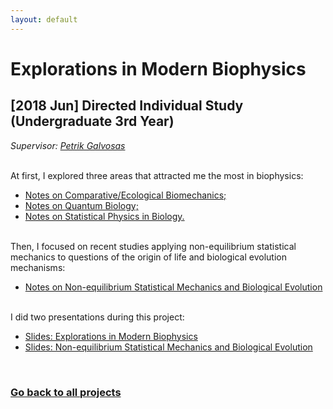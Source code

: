 ```yaml
---
layout: default
---
```

# Explorations in Modern Biophysics

## [2018 Jun] Directed Individual Study (Undergraduate 3rd Year)

*Supervisor:* [*Petrik Galvosas*](https://www.victoria.ac.nz/scps/about/staff/petrik-galvosas)  

&nbsp;  
At first, I explored three areas that attracted me the most in biophysics:

- [Notes on Comparative/Ecological Biomechanics;](/ComparativeEcological_Biomechaneics.pdf)  
- [Notes on Quantum Biology;](/Quantum_Biology.pdf)  
- [Notes on Statistical Physics in Biology.](/Statistical_physics_in_biology.pdf)  

&nbsp;  
Then, I focused on recent studies applying non-equilibrium statistical mechanics to questions of the origin of life and biological evolution mechanisms:  

- [Notes on Non-equilibrium Statistical Mechanics and Biological Evolution](/Non-equlibrium_Statical_Mechanics_and_Evolution.pdf)  
  
&nbsp;  
I did two presentations during this project:  

- [Slides: Explorations in Modern Biophysics](/talk-Explorations_in_Modern_Biophysics.pdf)  
- [Slides: Non-equilibrium Statistical Mechanics and Biological Evolution](/talk-Non-Equilibrium_Statistical_Mechanics_and_Evolution.pdf)  

&nbsp;  

### [Go back to all projects](https://yileying.github.io/projects/)  
